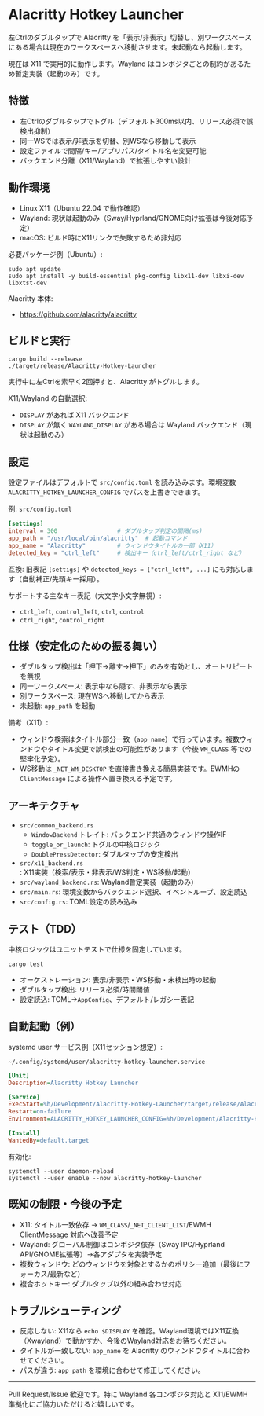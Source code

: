 # Alacritty Hotkey Launcher

左Ctrlのダブルタップで Alacritty を「表示/非表示」切替し、別ワークスペースにある場合は現在のワークスペースへ移動させます。未起動なら起動します。

現在は X11 で実用的に動作します。Wayland はコンポジタごとの制約があるため暫定実装（起動のみ）です。

## 特徴
- 左Ctrlのダブルタップでトグル（デフォルト300ms以内、リリース必須で誤検出抑制）
- 同一WSでは表示/非表示を切替、別WSなら移動して表示
- 設定ファイルで間隔/キー/アプリパス/タイトル名を変更可能
- バックエンド分離（X11/Wayland）で拡張しやすい設計

## 動作環境
- Linux X11（Ubuntu 22.04 で動作確認）
- Wayland: 現状は起動のみ（Sway/Hyprland/GNOME向け拡張は今後対応予定）
- macOS: ビルド時にX11リンクで失敗するため非対応

必要パッケージ例（Ubuntu）:
```
sudo apt update
sudo apt install -y build-essential pkg-config libx11-dev libxi-dev libxtst-dev
```

Alacritty 本体:
- https://github.com/alacritty/alacritty

## ビルドと実行
```
cargo build --release
./target/release/Alacritty-Hotkey-Launcher
```

実行中に左Ctrlを素早く2回押すと、Alacritty がトグルします。

X11/Wayland の自動選択:
- `DISPLAY` があれば X11 バックエンド
- `DISPLAY` が無く `WAYLAND_DISPLAY` がある場合は Wayland バックエンド（現状は起動のみ）

## 設定
設定ファイルはデフォルトで `src/config.toml` を読み込みます。環境変数 `ALACRITTY_HOTKEY_LAUNCHER_CONFIG` でパスを上書きできます。

例: `src/config.toml`
```toml
[settings]
interval = 300                 # ダブルタップ判定の間隔(ms)
app_path = "/usr/local/bin/alacritty"  # 起動コマンド
app_name = "Alacritty"         # ウィンドウタイトルの一部（X11）
detected_key = "ctrl_left"     # 検出キー（ctrl_left/ctrl_right など）
```

互換: 旧表記 `[settigs]` や `detected_keys = ["ctrl_left", ...]` にも対応します（自動補正/先頭キー採用）。

サポートする主なキー表記（大文字小文字無視）:
- `ctrl_left`, `control_left`, `ctrl`, `control`
- `ctrl_right`, `control_right`

## 仕様（安定化のための振る舞い）
- ダブルタップ検出は「押下→離す→押下」のみを有効とし、オートリピートを無視
- 同一ワークスペース: 表示中なら隠す、非表示なら表示
- 別ワークスペース: 現在WSへ移動してから表示
- 未起動: `app_path` を起動

備考（X11）:
- ウィンドウ検索はタイトル部分一致（`app_name`）で行っています。複数ウィンドウやタイトル変更で誤検出の可能性があります（今後 `WM_CLASS` 等での堅牢化予定）。
- WS移動は `_NET_WM_DESKTOP` を直接書き換える簡易実装です。EWMHの `ClientMessage` による操作へ置き換える予定です。

## アーキテクチャ
- `src/common_backend.rs`
  - `WindowBackend` トレイト: バックエンド共通のウィンドウ操作IF
  - `toggle_or_launch`: トグルの中核ロジック
  - `DoublePressDetector`: ダブルタップの安定検出
- `src/x11_backend.rs`: X11実装（検索/表示・非表示/WS判定・WS移動/起動）
- `src/wayland_backend.rs`: Wayland暫定実装（起動のみ）
- `src/main.rs`: 環境変数からバックエンド選択、イベントループ、設定読込
- `src/config.rs`: TOML設定の読み込み

## テスト（TDD）
中核ロジックはユニットテストで仕様を固定しています。
```
cargo test
```
- オーケストレーション: 表示/非表示・WS移動・未検出時の起動
- ダブルタップ検出: リリース必須/時間閾値
- 設定読込: TOML→`AppConfig`、デフォルト/レガシー表記

## 自動起動（例）
systemd user サービス例（X11セッション想定）:
```
~/.config/systemd/user/alacritty-hotkey-launcher.service
```
```ini
[Unit]
Description=Alacritty Hotkey Launcher

[Service]
ExecStart=%h/Development/Alacritty-Hotkey-Launcher/target/release/Alacritty-Hotkey-Launcher
Restart=on-failure
Environment=ALACRITTY_HOTKEY_LAUNCHER_CONFIG=%h/Development/Alacritty-Hotkey-Launcher/src/config.toml

[Install]
WantedBy=default.target
```
有効化:
```
systemctl --user daemon-reload
systemctl --user enable --now alacritty-hotkey-launcher
```

## 既知の制限・今後の予定
- X11: タイトル一致依存 → `WM_CLASS`/`_NET_CLIENT_LIST`/EWMH ClientMessage 対応へ改善予定
- Wayland: グローバル制御はコンポジタ依存（Sway IPC/Hyprland API/GNOME拡張等）→各アダプタを実装予定
- 複数ウィンドウ: どのウィンドウを対象とするかのポリシー追加（最後にフォーカス/最新など）
- 複合ホットキー: ダブルタップ以外の組み合わせ対応

## トラブルシューティング
- 反応しない: X11なら `echo $DISPLAY` を確認。Wayland環境ではX11互換（Xwayland）で動かすか、今後のWayland対応をお待ちください。
- タイトルが一致しない: `app_name` を Alacritty のウィンドウタイトルに合わせてください。
- パスが違う: `app_path` を環境に合わせて修正してください。

---
Pull Request/Issue 歓迎です。特に Wayland 各コンポジタ対応と X11/EWMH 準拠化にご協力いただけると嬉しいです。

